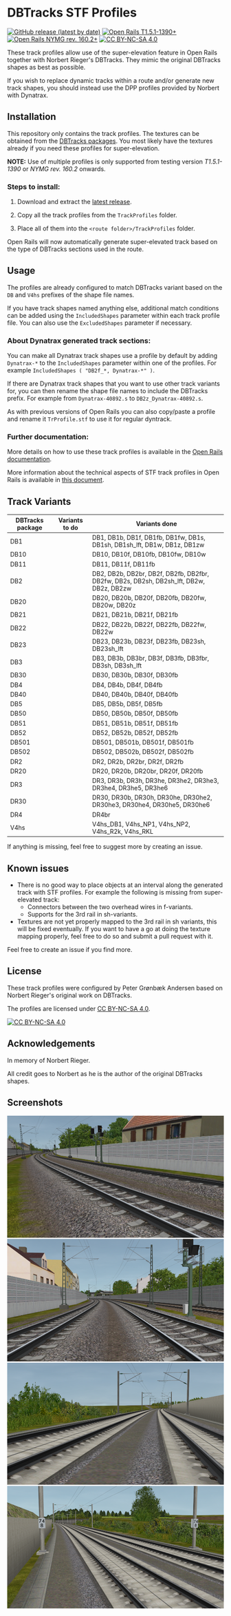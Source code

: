 
# DBTracks STF Profiles

[![GitHub release (latest by date)](https://img.shields.io/github/v/release/pgroenbaek/dbtracks-stf-profiles?style=flat&label=Latest%20Version)](https://github.com/pgroenbaek/dbtracks-stf-profiles/releases)
[![Open Rails T1.5.1-1390+](https://img.shields.io/badge/Open%20Rails-T1.5.1--1390+-green?style=flat&labelOpen%20Rails&color=%237dc243)](https://openrails.org/)
[![Open Rails NYMG rev. 160.2+](https://img.shields.io/badge/Open%20Rails%20NYMG-rev.%20160.2+-orange?style=flat&labelOpen%20Rails&color=%237dc243)](https://www.interazioni-educative.it/Downloads/index.php)
[![CC BY-NC-SA 4.0][cc-by-nc-sa-shield]][cc-by-nc-sa]

These track profiles allow use of the super-elevation feature in Open Rails together with Norbert Rieger's DBTracks. They mimic the original DBTracks shapes as best as possible.

If you wish to replace dynamic tracks within a route and/or generate new track shapes, you should instead use the DPP profiles provided by Norbert with Dynatrax.


## Installation
This repository only contains the track profiles. The textures can be obtained from the [DBTracks packages](https://dbtracks.com/pages/DownloadDBTracks.html). You most likely have the textures already if you need these profiles for super-elevation.

**NOTE:** Use of multiple profiles is only supported from testing version _T1.5.1-1390_ or _NYMG rev. 160.2_ onwards.


### Steps to install:
1. Download and extract the [latest release](https://github.com/pgroenbaek/dbtracks-stf-profiles/releases).

2. Copy all the track profiles from the `TrackProfiles` folder.

3. Place all of them into the `<route folder>/TrackProfiles` folder.

Open Rails will now automatically generate super-elevated track based on the type of DBTracks sections used in the route.


## Usage
The profiles are already configured to match DBTracks variant based on the `DB` and `V4hs` prefixes of the shape file names.

If you have track shapes named anything else, additional match conditions can be added using the `IncludedShapes` parameter within each track profile file. You can also use the `ExcludedShapes` parameter if necessary.


### About Dynatrax generated track sections:
You can make all Dynatrax track shapes use a profile by default by adding `Dynatrax-*` to the `IncludedShapes` parameter within one of the profiles. For example `IncludedShapes ( "DB2f_*, Dynatrax-*" )`.

If there are Dynatrax track shapes that you want to use other track variants for, you can then rename the shape file names to include the DBTracks prefix. For example from `Dynatrax-40892.s` to `DB2z_Dynatrax-40892.s`.

As with previous versions of Open Rails you can also copy/paste a profile and rename it `TrProfile.stf` to use it for regular dyntrack.


### Further documentation:
More details on how to use these track profiles is available in the [Open Rails documentation](https://open-rails.readthedocs.io/en/latest/options.html#superelevation). 

More information about the technical aspects of STF track profiles in Open Rails is available in [this document](https://static.openrails.org/files/OpenRails-Testing-How%20to%20Provide%20Track%20Profiles%20for%20Open%20Rails%20Dynamic%20Track.pdf).


## Track Variants

| DBTracks package  | Variants to do                                   | Variants done |
|-------------------|--------------------------------------------------|---------------|
| DB1               |                      | DB1, DB1b, DB1f, DB1fb, DB1fw, DB1s, DB1sh, DB1sh_lft, DB1w, DB1z, DB1zw        |
| DB10              |                                     | DB10, DB10f, DB10fb, DB10fw, DB10w          |
| DB11              |                                     | DB11, DB11f, DB11fb          |
| DB2               |                        | DB2, DB2b, DB2br, DB2f, DB2fb, DB2fbr, DB2fw, DB2s, DB2sh, DB2sh_lft, DB2w, DB2z, DB2zw   |
| DB20              |                            | DB20, DB20b, DB20f, DB20fb, DB20fw, DB20w, DB20z         |
| DB21              |                              | DB21, DB21b, DB21f, DB21fb           |
| DB22              |                              | DB22, DB22b, DB22f, DB22fb, DB22fw, DB22w          |
| DB23              |                      | DB23, DB23b, DB23f, DB23fb, DB23sh, DB23sh_lft          |
| DB3               |                   | DB3, DB3b, DB3br, DB3f, DB3fb, DB3fbr, DB3sh, DB3sh_lft           |
| DB30              |                              | DB30, DB30b, DB30f, DB30fb          |
| DB4               |                                 | DB4, DB4b, DB4f, DB4fb           |
| DB40              |                              | DB40, DB40b, DB40f, DB40fb          |
| DB5               |                                 | DB5, DB5b, DB5f, DB5fb           |
| DB50              |                              | DB50, DB50b, DB50f, DB50fb          |
| DB51              |                              | DB51, DB51b, DB51f, DB51fb          |
| DB52              |                              | DB52, DB52b, DB52f, DB52fb          |
| DB501             |                           | DB501, DB501b, DB501f, DB501fb         |
| DB502             |                           | DB502, DB502b, DB502f, DB502fb         |
| DR2               |                                 | DR2, DR2b, DR2br, DR2f, DR2fb           |
| DR20              |                                             | DR20, DR20b, DR20br, DR20f, DR20fb          |
| DR3               |             | DR3, DR3b, DR3h, DR3he, DR3he2, DR3he3, DR3he4, DR3he5, DR3he6          |
| DR30              |             | DR30, DR30b, DR30h, DR30he, DR30he2, DR30he3, DR30he4, DR30he5, DR30he6         |
| DR4               |                                 | DR4br           |
| V4hs              |                      | V4hs_DB1, V4hs_NP1, V4hs_NP2, V4hs_R2k, V4hs_RKL              |

If anything is missing, feel free to suggest more by creating an issue.


## Known issues

- There is no good way to place objects at an interval along the generated track with STF profiles. For example the following is missing from super-elevated track:
	- Connectors between the two overhead wires in f-variants.
	- Supports for the 3rd rail in sh-variants.
- Textures are not yet properly mapped to the 3rd rail in sh variants, this will be fixed eventually. If you want to have a go at doing the texture mapping properly, feel free to do so and submit a pull request with it.

Feel free to create an issue if you find more.


## License

These track profiles were configured by Peter Grønbæk Andersen based on Norbert Rieger's original work on DBTracks.

The profiles are licensed under [CC BY-NC-SA 4.0](https://creativecommons.org/licenses/by-nc-sa/4.0/).

[![CC BY-NC-SA 4.0][cc-by-nc-sa-image]][cc-by-nc-sa]

## Acknowledgements

In memory of Norbert Rieger.

All credit goes to Norbert as he is the author of the original DBTracks shapes.



## Screenshots

![./Screenshots/DB1s_1.png](./Screenshots/DB1s_1.png)
![./Screenshots/DB1s_2.png](./Screenshots/DB1s_2.png)
![./Screenshots/V4hs_R2k_1.png](./Screenshots/V4hs_R2k_1.png)
![./Screenshots/V4hs_R2k_2.png](./Screenshots/V4hs_R2k_2.png)



[cc-by-nc-sa]: https://creativecommons.org/licenses/by-nc-sa/4.0/
[cc-by-nc-sa-image]: https://licensebuttons.net/l/by-nc-sa/4.0/88x31.png
[cc-by-nc-sa-shield]: https://img.shields.io/badge/License-CC%20BY--NC--SA%204.0-lightgrey?style=flat&logo=creative-commons&logoColor=white